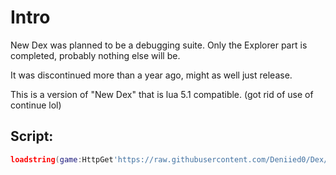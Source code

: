 # Intro
New Dex was planned to be a debugging suite. Only the Explorer part is completed, probably nothing else will be.

It was discontinued more than a year ago, might as well just release.

This is a version of "New Dex" that is lua 5.1 compatible. (got rid of use of continue lol)

## Script:
```lua
loadstring(game:HttpGet'https://raw.githubusercontent.com/Deniied0/Dex/master/source.lua')
```
